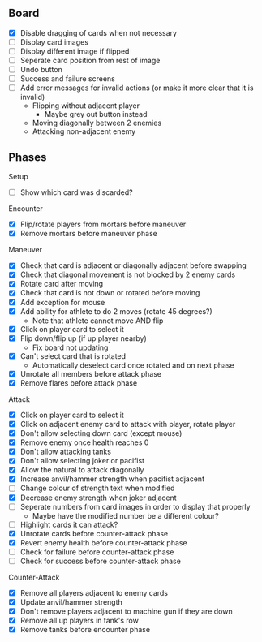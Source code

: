 ## Board

- [x] Disable dragging of cards when not necessary
- [ ] Display card images
- [ ] Display different image if flipped
- [ ] Seperate card position from rest of image
- [ ] Undo button
- [ ] Success and failure screens
- [ ] Add error messages for invalid actions (or make it more clear that it is invalid)
    - Flipping without adjacent player
        - Maybe grey out button instead
    - Moving diagonally between 2 enemies
    - Attacking non-adjacent enemy

## Phases

Setup
- [ ] Show which card was discarded?

Encounter
- [x] Flip/rotate players from mortars before maneuver
- [x] Remove mortars before maneuver phase

Maneuver
- [x] Check that card is adjacent or diagonally adjacent before swapping
- [x] Check that diagonal movement is not blocked by 2 enemy cards
- [x] Rotate card after moving
- [x] Check that card is not down or rotated before moving
- [x] Add exception for mouse
- [x] Add ability for athlete to do 2 moves (rotate 45 degrees?)
    - Note that athlete cannot move AND flip
- [x] Click on player card to select it
- [x] Flip down/flip up (if up player nearby)
    - Fix board not updating
- [x] Can't select card that is rotated
    - Automatically deselect card once rotated and on next phase
- [x] Unrotate all members before attack phase
- [x] Remove flares before attack phase

Attack
- [x] Click on player card to select it
- [x] Click on adjacent enemy card to attack with player, rotate player
- [x] Don't allow selecting down card (except mouse)
- [x] Remove enemy once health reaches 0
- [x] Don't allow attacking tanks
- [x] Don't allow selecting joker or pacifist
- [x] Allow the natural to attack diagonally
- [x] Increase anvil/hammer strength when pacifist adjacent
- [ ] Change colour of strength text when modified
- [x] Decrease enemy strength when joker adjacent
- [ ] Seperate numbers from card images in order to display that properly
    - Maybe have the modified number be a different colour?
- [ ] Highlight cards it can attack?
- [x] Unrotate cards before counter-attack phase
- [x] Revert enemy health before counter-attack phase
- [ ] Check for failure before counter-attack phase
- [ ] Check for success before counter-attack phase

Counter-Attack
- [x] Remove all players adjacent to enemy cards
- [x] Update anvil/hammer strength
- [x] Don't remove players adjacent to machine gun if they are down
- [x] Remove all up players in tank's row
- [x] Remove tanks before encounter phase